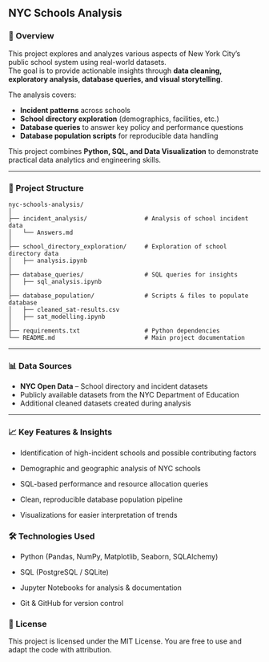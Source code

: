 ## NYC Schools Analysis

### 📌 Overview
This project explores and analyzes various aspects of New York City’s public school system using real-world datasets.  
The goal is to provide actionable insights through **data cleaning, exploratory analysis, database queries, and visual storytelling**.

The analysis covers:
- **Incident patterns** across schools  
- **School directory exploration** (demographics, facilities, etc.)  
- **Database queries** to answer key policy and performance questions  
- **Database population scripts** for reproducible data handling

This project combines **Python, SQL, and Data Visualization** to demonstrate practical data analytics and engineering skills.

---

### 📂 Project Structure

```
nyc-schools-analysis/
│
├── incident_analysis/                # Analysis of school incident data
│   └── Answers.md
│
├── school_directory_exploration/     # Exploration of school directory data
│   ├── analysis.ipynb
│
├── database_queries/                 # SQL queries for insights
│   ├── sql_analysis.ipynb
│
├── database_population/              # Scripts & files to populate database
│   ├── cleaned_sat-results.csv
│   ├── sat_modelling.ipynb
│
├── requirements.txt                  # Python dependencies
└── README.md                         # Main project documentation
``` 
---

### 📊 Data Sources

- **NYC Open Data** – School directory and incident datasets  
- Publicly available datasets from the NYC Department of Education  
- Additional cleaned datasets created during analysis

---

### 📈 Key Features & Insights
- Identification of high-incident schools and possible contributing factors

- Demographic and geographic analysis of NYC schools

- SQL-based performance and resource allocation queries

- Clean, reproducible database population pipeline

- Visualizations for easier interpretation of trends

### 🛠️ Technologies Used

- Python (Pandas, NumPy, Matplotlib, Seaborn, SQLAlchemy)

- SQL (PostgreSQL / SQLite)

- Jupyter Notebooks for analysis & documentation

- Git & GitHub for version control

### 📜 License
This project is licensed under the MIT License.
You are free to use and adapt the code with attribution.